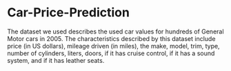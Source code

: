 # Car-Price-Prediction
The dataset we used describes the used car values for hundreds of General Motor cars in 2005. The characteristics described by this dataset include price (in US dollars), mileage driven (in miles), the make, model, trim, type, number of cylinders, liters, doors, if it has cruise control, if it has a sound system, and if it has leather seats.
